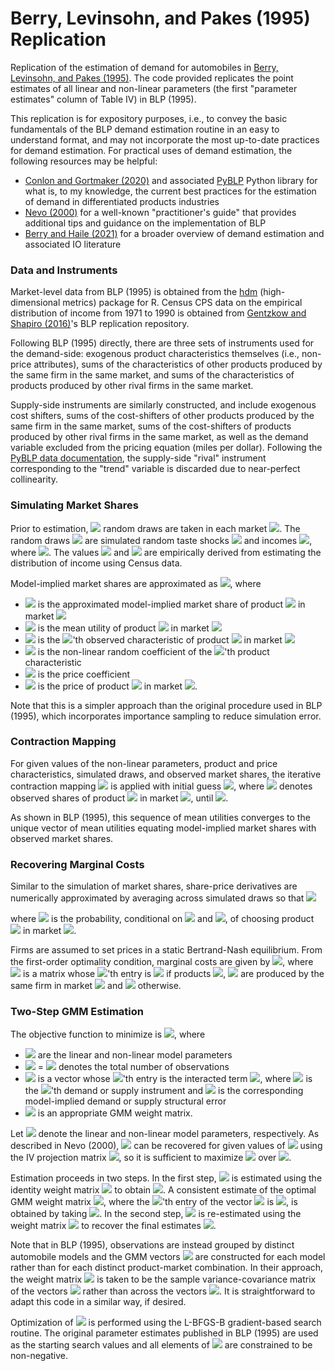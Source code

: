 # Berry, Levinsohn, and Pakes (1995) Replication

Replication of the estimation of demand for automobiles in [Berry, Levinsohn, and Pakes (1995)](https://www.econometricsociety.org/publications/econometrica/1995/07/01/automobile-prices-market-equilibrium). The code provided replicates the point estimates of all linear and non-linear parameters (the first "parameter estimates" column of Table IV) in BLP (1995).

This replication is for expository purposes, i.e., to convey the basic fundamentals of the BLP demand estimation routine in an easy to understand format, and may not incorporate the most up-to-date practices for demand estimation. For practical uses of demand estimation, the following resources may be helpful:
* [Conlon and Gortmaker (2020)](https://chrisconlon.github.io/site/pyblp.pdf) and associated [PyBLP](https://pyblp.readthedocs.io/en/stable/index.html) Python library for what is, to my knowledge, the current best practices for the estimation of demand in differentiated products industries
* [Nevo (2000)](https://onlinelibrary.wiley.com/doi/10.1111/j.1430-9134.2000.00513.x) for a well-known "practitioner's guide" that provides additional tips and guidance on the implementation of BLP
* [Berry and Haile (2021)](http://www.econ.yale.edu/~pah29/Foundations.pdf) for a broader overview of demand estimation and associated IO literature

### Data and Instruments

Market-level data from BLP (1995) is obtained from the [hdm](https://cran.r-project.org/web/packages/hdm/index.html) (high-dimensional metrics) package for R. Census CPS data on the empirical distribution of income from 1971 to 1990 is obtained from [Gentzkow and Shapiro (2016)](https://web.stanford.edu/~gentzkow/research/blp_replication.zip)'s BLP replication repository.

Following BLP (1995) directly, there are three sets of instruments used for the demand-side: exogenous product characteristics themselves (i.e., non-price attributes), sums of the characteristics of other products produced by the same firm in the same market, and sums of the characteristics of products produced by other rival firms in the same market.

Supply-side instruments are similarly constructed, and include exogenous cost shifters, sums of the cost-shifters of other products produced by the same firm in the same market, sums of the cost-shifters of products produced by other rival firms in the same market, as well as the demand variable excluded from the pricing equation (miles per dollar). Following the [PyBLP data documentation](https://pyblp.readthedocs.io/en/stable/_api/pyblp.data.html#module-pyblp.data), the supply-side "rival" instrument corresponding to the "trend" variable is discarded due to near-perfect collinearity. 

### Simulating Market Shares

Prior to estimation, <img src="https://render.githubusercontent.com/render/math?math=R = 500"> random draws are taken in each market <img src="https://render.githubusercontent.com/render/math?math=t = 1, \dots, T">. The random draws <img src="https://render.githubusercontent.com/render/math?math=\hat F = \{\hat \nu_{it}, \hat D_{it}\}_{i=1}^R"> are simulated random taste shocks <img src="https://render.githubusercontent.com/render/math?math=\{\hat \nu_{it}\}_{i=1}^R \sim N(0, 1)"> and incomes <img src="https://render.githubusercontent.com/render/math?math=\{\ln(\hat y_{it})\}_{i=1}^R \sim N(\mu_{dt}, \sigma_{dt}^2)">, where <img src="https://render.githubusercontent.com/render/math?math=\hat D_{it} = \frac{1}{\hat y_{it}}">. The values <img src="https://render.githubusercontent.com/render/math?math=\mu_{dt}"> and <img src="https://render.githubusercontent.com/render/math?math=\sigma_{dt}^2"> are empirically derived from estimating the distribution of income using Census data. 

Model-implied market shares are approximated as <img src="https://render.githubusercontent.com/render/math?math=\tilde \sigma_{jt} = \frac{1}{R} \sum_{i = 1}^R \frac{\exp(\delta_{jt} %2b \sum_{k} x_{jt}^{(k)} \beta_{\nu}^{(k)} \nu_i^{(k)} - \alpha p_{jt} / y_i)}{1 %2b \sum_{l = 1}^{J_t} \exp(\delta_{lt} %2b \sum_{k} x_{lt}^{(k)} \beta_{\nu}^{(k)} \nu_i^{(k)} - \alpha p_{lt} / y_i)}">, where 
* <img src="https://render.githubusercontent.com/render/math?math=\tilde \sigma_{jt}"> is the approximated model-implied market share of product <img src="https://render.githubusercontent.com/render/math?math=j"> in market <img src="https://render.githubusercontent.com/render/math?math=t">
* <img src="https://render.githubusercontent.com/render/math?math=\delta_{jt}"> is the mean utility of product <img src="https://render.githubusercontent.com/render/math?math=j"> in market <img src="https://render.githubusercontent.com/render/math?math=t"> 
* <img src="https://render.githubusercontent.com/render/math?math=x_{jt}^{(k)}"> is the <img src="https://render.githubusercontent.com/render/math?math=k">'th observed characteristic of product <img src="https://render.githubusercontent.com/render/math?math=j"> in market <img src="https://render.githubusercontent.com/render/math?math=t"> 
* <img src="https://render.githubusercontent.com/render/math?math=\beta_\nu^{(k)}"> is the non-linear random coefficient of the <img src="https://render.githubusercontent.com/render/math?math=k">'th product characteristic
* <img src="https://render.githubusercontent.com/render/math?math=\alpha"> is the price coefficient
* <img src="https://render.githubusercontent.com/render/math?math=p_{jt}"> is the price of product <img src="https://render.githubusercontent.com/render/math?math=j"> in market <img src="https://render.githubusercontent.com/render/math?math=t">.

Note that this is a simpler approach than the original procedure used in BLP (1995), which incorporates importance sampling to reduce simulation error.

### Contraction Mapping

For given values of the non-linear parameters, product and price characteristics, simulated draws, and observed market shares, the iterative contraction mapping <img src="https://render.githubusercontent.com/render/math?math=\delta_t^{new} = \delta_t^{old} %2b \ln(\hat s_t) - \ln(\tilde \sigma_t)"> is applied with initial guess <img src="https://render.githubusercontent.com/render/math?math=\delta_{jt} = \ln(\hat s_{jt} / \hat s_{0t})">, where <img src="https://render.githubusercontent.com/render/math?math=\hat s_{jt}"> denotes observed shares of product <img src="https://render.githubusercontent.com/render/math?math=j"> in market <img src="https://render.githubusercontent.com/render/math?math=t">, until <img src="https://render.githubusercontent.com/render/math?math=|| \delta_t^{new} - \delta_t^{old} || < 10^{-12}">. 

As shown in BLP (1995), this sequence of mean utilities converges to the unique vector of mean utilities equating model-implied market shares with observed market shares. 

### Recovering Marginal Costs

Similar to the simulation of market shares, share-price derivatives are numerically approximated by averaging across simulated draws so that <img src="https://render.githubusercontent.com/render/math?math=-\frac{d \tilde \sigma_{jt}}{d p_{kt}} = \begin{cases} \frac{1}{R} \sum_{i = 1}^R [\frac{\alpha}{y_{it}} f_{ijt}(1 - f_{ijt})] \quad j = k \\ - \frac{1}{R}[\sum_{i = 1}^R \frac{\alpha}{y_{it}} f_{ijt} f_{ikt}] \qquad \: \ j \ne k \end{cases}">

where <img src="https://render.githubusercontent.com/render/math?math=f_{ijt}"> is the probability, conditional on <img src="https://render.githubusercontent.com/render/math?math=D_{it}"> and <img src="https://render.githubusercontent.com/render/math?math=\nu_{it}">, of choosing product <img src="https://render.githubusercontent.com/render/math?math=j"> in market <img src="https://render.githubusercontent.com/render/math?math=t">.

Firms are assumed to set prices in a static Bertrand-Nash equilibrium. From the first-order optimality condition, marginal costs are given by <img src="https://render.githubusercontent.com/render/math?math=mc = p - \Omega^{-1} \hat s">, where <img src="https://render.githubusercontent.com/render/math?math=\Omega"> is a matrix whose <img src="https://render.githubusercontent.com/render/math?math=[j, k]">'th entry is  <img src="https://render.githubusercontent.com/render/math?math=-d\tilde\sigma_{jt}/dp_{kt}"> if products <img src="https://render.githubusercontent.com/render/math?math=j">,  <img src="https://render.githubusercontent.com/render/math?math=k"> are produced by the same firm in market <img src="https://render.githubusercontent.com/render/math?math=t"> and <img src="https://render.githubusercontent.com/render/math?math=0"> otherwise.

### Two-Step GMM Estimation

The objective function to minimize is <img src="https://render.githubusercontent.com/render/math?math=Q(\theta) = (\frac{1}{N} \sum_{j, t} g_{jt}(\theta)^T) \Phi^{-1} (\frac{1}{N} \sum_{j, t} g_{jt}(\theta))">, where
* <img src="https://render.githubusercontent.com/render/math?math=\theta"> are the linear and non-linear model parameters
* <img src="https://render.githubusercontent.com/render/math?math=N"> = <img src="https://render.githubusercontent.com/render/math?math=\sum_t J_t"> denotes the total number of observations 
* <img src="https://render.githubusercontent.com/render/math?math=g_{jt}(\theta)"> is a vector whose <img src="https://render.githubusercontent.com/render/math?math=m">'th entry is the interacted term <img src="https://render.githubusercontent.com/render/math?math=z_{mjt} \xi_{jt}(\theta)">, where <img src="https://render.githubusercontent.com/render/math?math=z_{mjt}"> is the <img src="https://render.githubusercontent.com/render/math?math=m">'th demand or supply instrument and <img src="https://render.githubusercontent.com/render/math?math=\xi_{jt}(\theta)"> is the corresponding model-implied demand or supply structural error
* <img src="https://render.githubusercontent.com/render/math?math=\Phi"> is an appropriate GMM weight matrix.

Let <img src="https://render.githubusercontent.com/render/math?math=\theta = (\theta_1, \theta_2)"> denote the linear and non-linear model parameters, respectively. As described in Nevo (2000), <img src = "https://render.githubusercontent.com/render/math?math=\theta_1"> can be recovered for given values of <img src="https://render.githubusercontent.com/render/math?math=\theta_2"> using the IV projection matrix <img src="https://render.githubusercontent.com/render/math?math=Z \Phi^{-1} Z^T">, so it is sufficient to maximize <img src="https://render.githubusercontent.com/render/math?math=Q(\theta)"> over <img src="https://render.githubusercontent.com/render/math?math=\theta_2">.

Estimation proceeds in two steps. In the first step, <img src="https://render.githubusercontent.com/render/math?math=\theta"> is estimated using the identity weight matrix <img src="https://render.githubusercontent.com/render/math?math=\Phi_{GMM1} = I"> to obtain <img src="https://render.githubusercontent.com/render/math?math=\hat \theta_{GMM1}">. A consistent estimate of the optimal GMM weight matrix <img src="https://render.githubusercontent.com/render/math?math=E[g(\theta) g(\theta)^T]">, where the <img src="https://render.githubusercontent.com/render/math?math=m">'th entry of the vector <img src="https://render.githubusercontent.com/render/math?math=g(\theta)"> is <img src="https://render.githubusercontent.com/render/math?math=z_m \xi(\theta)">, is obtained by taking <img src="https://render.githubusercontent.com/render/math?math=\Phi_{GMM2} = \frac{1}{N} \sum_{j, t} g_{jt}(\hat \theta_{GMM1}) g_{jt}(\hat \theta_{GMM1})^T">. In the second step, <img src="https://render.githubusercontent.com/render/math?math=\theta"> is re-estimated using the weight matrix <img src="https://render.githubusercontent.com/render/math?math=\Phi = \Phi_{GMM2}"> to recover the final estimates <img src="https://render.githubusercontent.com/render/math?math=\hat \theta_{GMM2}">.

Note that in BLP (1995), observations are instead grouped by distinct automobile models and the GMM vectors <img src="https://render.githubusercontent.com/render/math?math=g_{model}(\theta)"> are constructed for each model rather than for each distinct product-market combination. In their approach, the weight matrix <img src="https://render.githubusercontent.com/render/math?math=\Phi_{GMM2}"> is taken to be the sample variance-covariance matrix of the vectors <img src="https://render.githubusercontent.com/render/math?math=g_{model}(\hat \theta_{GMM1})"> rather than across the vectors <img src="https://render.githubusercontent.com/render/math?math=g_{jt}(\hat \theta_{GMM1})">. It is straightforward to adapt this code in a similar way, if desired.

Optimization of <img src="https://render.githubusercontent.com/render/math?math=Q(\theta)"> is performed using the L-BFGS-B gradient-based search routine. The original parameter estimates published in BLP (1995) are used as the starting search values and all elements of <img src="https://render.githubusercontent.com/render/math?math=\theta_2"> are constrained to be non-negative.